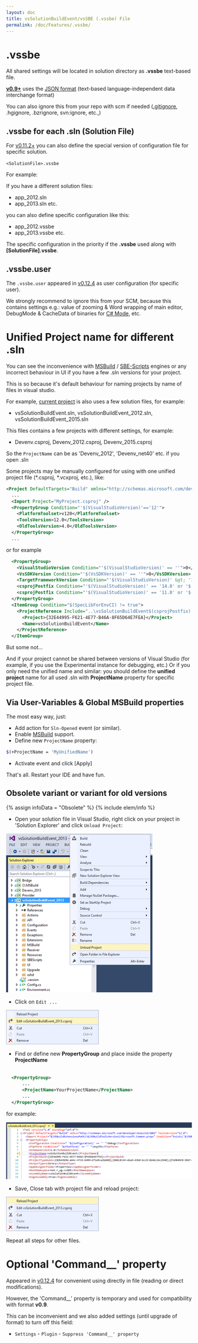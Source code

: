 ```yaml
---
layout: doc
title: vsSolutionBuildEvent/vsSBE (.vssbe) File
permalink: /doc/Features/.vssbe/
---
```

# .vssbe

All shared settings will be located in solution directory as **.vssbe** text-based file.

**[v0.9+](/Changelist/#vsix)** uses the [JSON format](http://json.org) (text-based language-independent data interchange format)

You can also ignore this from your repo with scm if needed ([.gitignore](http://git-scm.com/docs/gitignore), .hgignore, .bzrignore, svn:ignore, etc.,)

## .vssbe for each .sln (Solution File)

For [v0.11.2+](/Changelist/#vsix) you can also define the special version of configuration file for specific solution.

`<SolutionFile>.vssbe`

For example:

If you have a different solution files:

* app_2012.sln
* app_2013.sln
etc.

you can also define specific configuration like this:

* app_2012.vssbe
* app_2013.vssbe
etc.

The specific configuration in the priority if the **.vssbe** used along with **[SolutionFile].vssbe**. 

## .vssbe.user

The `.vssbe.user` appeared in [v0.12.4](/Changelist/#vsix) as user configuration (for specific user).

We strongly recommend to ignore this from your SCM, 
because this contains settings e.g.: 
value of zooming & Word wrapping of main editor, DebugMode & CacheData of binaries for [C# Mode](../../Modes/CSharp/), etc.

# Unified Project name for different .sln

You can see the inconvenience with [MSBuild](../../Scripts/MSBuild/) / [SBE-Scripts](../../Scripts/SBE-Scripts/) engines or any incorrect behaviour in UI if you have a few .sln versions for your project.

This is so because it's default behaviour for naming projects by name of files in visual studio.

For example, [current project](https://github.com/3F/vsSolutionBuildEvent) is also uses a few solution files, for example:

* vsSolutionBuildEvent.sln, vsSolutionBuildEvent_2012.sln, vsSolutionBuildEvent_2015.sln

This files contains a few projects with different settings, for example:

* Devenv.csproj, Devenv_2012.csproj, Devenv_2015.csproj

So the `ProjectName` can be as 'Devenv_2012', 'Devenv_net40' etc. if you open .sln

Some projects may be manually configured for using with one unified project file (*.csproj, *.vcxproj, etc.), like:

```xml
<Project DefaultTargets="Build" xmlns="http://schemas.microsoft.com/developer/msbuild/2003" ToolsVersion="4.0">
  ...
  <Import Project="MyProject.csproj" />
  <PropertyGroup Condition="'$(VisualStudioVersion)'=='12'">
    <PlatformToolset>v120</PlatformToolset>
    <ToolsVersion>12.0</ToolsVersion>
    <OldToolsVersion>4.0</OldToolsVersion>
  </PropertyGroup>
  ...
```

or for example

```xml
  <PropertyGroup>
    <VisualStudioVersion Condition="'$(VisualStudioVersion)' == ''">0</VisualStudioVersion>
    <VsSDKVersion Condition="'$(VsSDKVersion)' == ''">0</VsSDKVersion>
    <TargetFrameworkVersion Condition="'$(VisualStudioVersion)' &gt; '10' or '$(VsSDKVersion)' &gt; '10'">v4.5</TargetFrameworkVersion>
    <csprojPostfix Condition="'$(VisualStudioVersion)' == '14.0' or '$(VsSDKVersion)' == '14.0'">_2015</csprojPostfix>
    <csprojPostfix Condition="'$(VisualStudioVersion)' == '11.0' or '$(VsSDKVersion)' == '11.0'">_2012</csprojPostfix>
  </PropertyGroup>
  <ItemGroup Condition="$(SpecLibForEnvCI) != true">
    <ProjectReference Include="..\vsSolutionBuildEvent$(csprojPostfix).csproj">
      <Project>{32E44995-F621-4E77-B46A-8F65D64E7FEA}</Project>
      <Name>vsSolutionBuildEvent</Name>
    </ProjectReference>
  </ItemGroup>
```


But some not...

And if your project cannot be shared between versions of Visual Studio (for example, if you use the Experimental instance for debugging, etc.)
Or if you only need the unified name and similar: you should define the **unified project** name for all used .sln with **ProjectName** property for specific project file.

## Via User-Variables & Global MSBuild properties

The most easy way, just:

* Add action for `Sln-Opened` event (or similar).
* Enable [MSBuild](../../Scripts/MSBuild/) support.
* Define new `ProjectName` property:

```bash
$(+ProjectName = 'MyUnifiedName')
```

* Activate event and click [Apply]

That's all. Restart your IDE and have fun.

## Obsolete variant or variant for old versions

{% assign infoData = "Obsolete" %}
{% include elem/info %}

* Open your solution file in Visual Studio, right click on your project in 'Solution Explorer' and click `Unload Project`:

![Step 1](../../Resources/projectName/step1.png)

* Click on `Edit ...`

![Step 2](../../Resources/projectName/step2.png)

* Find or define new **PropertyGroup** and place inside the property **ProjectName**

```xml 

  <PropertyGroup>
      ...
      <ProjectName>YourProjectName</ProjectName>
      ...
  </PropertyGroup>
```

for example:

![Step 3](../../Resources/projectName/step3.png)

* Save, Close tab with project file and reload project:

![Step 4](../../Resources/projectName/step4.png)

Repeat all steps for other files.

# Optional 'Command__' property

Appeared in [v0.12.4](/Changelist/#vsix) for convenient using directly in file (reading or direct modifications). 

However, the 'Command__' property is temporary and used for compatibility with format **v0.9**.

This can be inconvenient and we also added settings (until upgrade of format) to turn off this field:

* `Settings` - `Plugin` - `Suppress 'Command__' property`